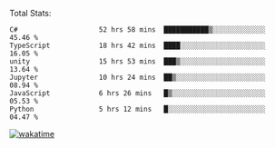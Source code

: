 Total Stats:
<!--START_SECTION:waka-->

```text
C#                    52 hrs 58 mins  ███████████▒░░░░░░░░░░░░░   45.46 %
TypeScript            18 hrs 42 mins  ████░░░░░░░░░░░░░░░░░░░░░   16.05 %
unity                 15 hrs 53 mins  ███▒░░░░░░░░░░░░░░░░░░░░░   13.64 %
Jupyter               10 hrs 24 mins  ██▒░░░░░░░░░░░░░░░░░░░░░░   08.94 %
JavaScript            6 hrs 26 mins   █▒░░░░░░░░░░░░░░░░░░░░░░░   05.53 %
Python                5 hrs 12 mins   █░░░░░░░░░░░░░░░░░░░░░░░░   04.47 %
```

<!--END_SECTION:waka-->

[![wakatime](https://wakatime.com/badge/user/d6a1e036-2153-43d6-9604-0dce67457b7f.svg)](https://wakatime.com/@d6a1e036-2153-43d6-9604-0dce67457b7f)
